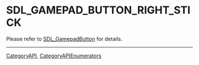 # SDL_GAMEPAD_BUTTON_RIGHT_STICK

Please refer to [SDL_GamepadButton](SDL_GamepadButton) for details.

----
[CategoryAPI](CategoryAPI), [CategoryAPIEnumerators](CategoryAPIEnumerators)

